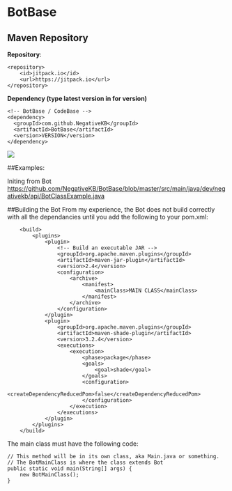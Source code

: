 # BotBase

## Maven Repository

**Repository**:

```
<repository>
    <id>jitpack.io</id>
    <url>https://jitpack.io</url>
</repository>
```

**Dependency (type latest version in for version)**

```
<!-- BotBase / CodeBase -->
<dependency>
  <groupId>com.github.NegativeKB</groupId>
  <artifactId>BotBase</artifactId>
  <version>VERSION</version>
</dependency>
```

[![](https://jitpack.io/v/NegativeKB/BotBase.svg)](https://jitpack.io/#NegativeKB/BotBase)

##Examples:

Initing from Bot
https://github.com/NegativeKB/BotBase/blob/master/src/main/java/dev/negativekb/api/BotClassExample.java


##Building the Bot
From my experience, the Bot does not build correctly with all the dependancies until you add the following to your pom.xml:
```
    <build>
        <plugins>
            <plugin>
                <!-- Build an executable JAR -->
                <groupId>org.apache.maven.plugins</groupId>
                <artifactId>maven-jar-plugin</artifactId>
                <version>2.4</version>
                <configuration>
                    <archive>
                        <manifest>
                            <mainClass>MAIN CLASS</mainClass>
                        </manifest>
                    </archive>
                </configuration>
            </plugin>
            <plugin>
                <groupId>org.apache.maven.plugins</groupId>
                <artifactId>maven-shade-plugin</artifactId>
                <version>3.2.4</version>
                <executions>
                    <execution>
                        <phase>package</phase>
                        <goals>
                            <goal>shade</goal>
                        </goals>
                        <configuration>
                            <createDependencyReducedPom>false</createDependencyReducedPom>
                        </configuration>
                    </execution>
                </executions>
            </plugin>
        </plugins>
    </build>
```

The main class must have the following code:
```
// This method will be in its own class, aka Main.java or something.
// The BotMainClass is where the class extends Bot
public static void main(String[] args) {
    new BotMainClass();
}
```
